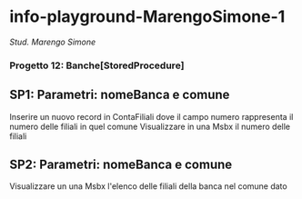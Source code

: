 # info-playground-MarengoSimone-1

_Stud. Marengo Simone_

### Progetto 12: Banche[StoredProcedure]

## SP1: Parametri: nomeBanca e comune
Inserire un nuovo record in ContaFiliali dove il campo numero rappresenta il numero delle filiali in quel comune
Visualizzare in una Msbx il numero delle filiali


## SP2: Parametri: nomeBanca e comune
Visualizzare un una Msbx l'elenco delle filiali della banca nel comune dato
